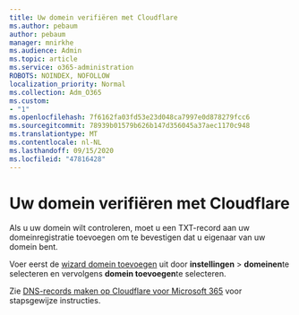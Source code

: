 ```yaml
---
title: Uw domein verifiëren met Cloudflare
ms.author: pebaum
author: pebaum
manager: mnirkhe
ms.audience: Admin
ms.topic: article
ms.service: o365-administration
ROBOTS: NOINDEX, NOFOLLOW
localization_priority: Normal
ms.collection: Adm_O365
ms.custom:
- "1"
ms.openlocfilehash: 7f6162fa03fd53e23d048ca7997e0d878279fcc6
ms.sourcegitcommit: 78939b01579b626b147d356045a37aec1170c948
ms.translationtype: MT
ms.contentlocale: nl-NL
ms.lasthandoff: 09/15/2020
ms.locfileid: "47816428"
---
```

# <a name="verify-your-domain-with-cloudflare"></a>Uw domein verifiëren met Cloudflare

Als u uw domein wilt controleren, moet u een TXT-record aan uw domeinregistratie toevoegen om te bevestigen dat u eigenaar van uw domein bent. 

Voer eerst de [wizard domein toevoegen](https://admin.microsoft.com/Adminportal#/Domains) uit door **instellingen** \> **domeinen**te selecteren en vervolgens **domein toevoegen**te selecteren.
  
Zie [DNS-records maken op Cloudflare voor Microsoft 365](https://docs.microsoft.com/microsoft-365/admin/dns/create-dns-records-at-cloudflare) voor stapsgewijze instructies.
